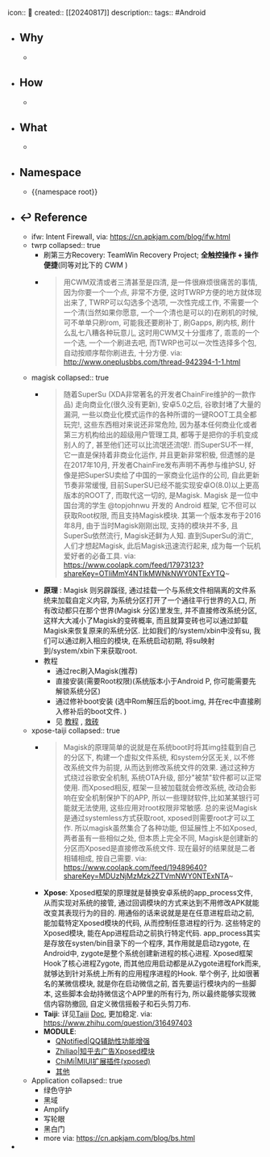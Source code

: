 icon:: 📄
created:: [[20240817]]
description:: 
tags:: #Android

- ## Why
  -
- ## How
  -
- ## What
  -
- ## Namespace
  - {{namespace root}}
- ## ↩ Reference
  - ifw: Intent Firewall, via: https://cn.apkjam.com/blog/ifw.html
  - twrp
    collapsed:: true
    - 刷第三方Recovery: TeamWin Recovery Project; **全触控操作 + 操作便捷**(同等对比下的 CWM )
    - > 用CWM双清或者三清甚至是四清, 是一件很麻烦很痛苦的事情, 因为你要一个一个点, 非常不方便, 这时TWRP方便的地方就体现出来了, TWRP可以勾选多个选项, 一次性完成工作, 不需要一个一个清(当然如果你愿意, 一个一个清也是可以的)在刷机的时候, 可不单单只刷rom, 可能我还要刷补丁, 刷Gapps, 刷内核, 刷什么乱七八糟各种玩意儿, 这时用CWM又十分蛋疼了, 乖乖的一个一个选, 一个一个刷进去吧, 而TWRP也可以一次性选择多个包, 自动按顺序帮你刷进去, 十分方便. via: http://www.oneplusbbs.com/thread-942394-1-1.html
  - magisk
    collapsed:: true
    - > 随着SuperSu (XDA非常著名的开发者ChainFire维护的一款作品) 走向商业化(很久没有更新), 安卓5.0之后, 谷歌封堵了大量的漏洞, 一些以商业化模式运作的各种所谓的一键ROOT工具全都玩完!, 这些东西相对来说还非常危险, 因为基本任何商业化或者第三方机构给出的超级用户管理工具, 都等于是把你的手机变成别人的了, 甚至他们还可以比流氓还流氓!. 而SuperSU不一样, 它一直是保持着非商业化运作, 并且更新非常积极, 但遗憾的是在2017年10月, 开发者ChainFire发布声明不再参与维护SU, 好像是把SuperSU卖给了中国的一家商业化运作的公司, 自此更新节奏非常缓慢, 目前SuperSU已经不能实现安卓O(8.0)以上更高版本的ROOT了, 而取代这一切的, 是Magisk. Magisk 是一位中国台湾的学生 @topjohnwu 开发的 Android 框架, 它不但可以获取Root权限, 而且支持Magisk模块. 其第一个版本发布于2016年8月,  由于当时Magisk刚刚出现, 支持的模块并不多, 且SuperSu依然流行, Magisk还鲜为人知. 直到SuperSu的消亡, 人们才想起Magisk, 此后Magisk迅速流行起来, 成为每一个玩机爱好者的必备工具. via: https://www.coolapk.com/feed/17973123?shareKey=OTliMmY4NTlkMWNkNWY0NTExYTQ~
    - **原理** : Magisk 则另辟蹊径, 通过挂载一个与系统文件相隔离的文件系统来加载自定义内容, 为系统分区打开了一个通往平行世界的入口, 所有改动都只在那个世界(Magisk 分区)里发生, 并不直接修改系统分区, 这样大大减小了Magisk的变砖概率, 而且就算变砖也可以通过卸载Magisk来恢复原来的系统分区. 比如我们的/system/xbin中没有su, 我们可以通过刷入相应的模块, 在系统启动初期, 将su映射到/system/xbin下来获取root.
    - 教程
      - 通过rec刷入Magisk(推荐)
      - 直接安装(需要Root权限)(系统版本小于Android P, 你可能需要先解锁系统分区)
      - 通过修补boot安装 (选中Rom解压后的boot.img, 并在rec中直接刷入修补后的boot文件. )
      - 见 [教程](https://www.coolapk.com/feed/17697847?shareKey=ODg2YmRkZmRiNGRmNWY0NTExMTQ~) , [救砖](https://mp.weixin.qq.com/s/Os8j55GNmazqSt2UYrwy1g)
  - xpose-taiji
    collapsed:: true
    - > Magisk的原理简单的说就是在系统boot时将其img挂载到自己的分区下, 构建一个虚拟文件系统, 和system分区无关, 以不修改系统文件为前提, 从而达到修改系统文件的效果. 通过这种方式绕过谷歌安全机制, 系统OTA升级, 部分"被禁"软件都可以正常使用. 而Xposed相反, 框架一旦被加载就会修改系统, 改动会影响在安全机制保护下的APP, 所以一些理财软件,比如某某银行可能就无法使用, 这些应用对root权限非常敏感. 总的来说Magisk是通过systemless方式获取root, xposed则需要root才可以工作. 所以magisk虽然集合了各种功能, 但延展性上不如Xposed, 两者虽有一些相似之处, 但本质上完全不同, Magisk是创建新的分区而Xposed是直接修改系统文件. 现在最好的结果就是二者相辅相成, 按自己需要. via: https://www.coolapk.com/feed/19489640?shareKey=MDUzNjMzMzk2ZTVmNWY0NTExNTA~
    - **Xpose**: Xposed框架的原理就是替换安卓系统的app_process文件, 从而实现对系统的接管, 通过回调模块的方式来达到不用修改APK就能改变其表现行为的目的. 用通俗的话来说就是是在任意进程启动之前, 能加载特定Xposed模块的代码, 从而控制任意进程的行为. 这些特定的Xposed模块, 能在App进程启动之前执行特定代码. app_process其实是存放在systen/bin目录下的一个程序, 其作用就是启动zygote, 在Android中, zygote是整个系统创建新进程的核心进程. Xposed框架Hook了核心进程Zygote, 而其他应用启动都是从Zygote进程fork而来, 就够达到针对系统上所有的应用程序进程的Hook. 举个例子, 比如很著名的某微信模块, 就是你在启动微信之前, 首先要运行模块内的一些脚本, 这些脚本会劫持微信这个APP里的所有行为, 所以最终能够实现微信内容防撤回, 自定义微信摇骰子和石头剪刀布.
    - **Taiji**: 详见[Taiji](https://github.com/taichi-framework/TaiChi) [Doc](https://taichi.cool/), 更加稳定. via: https://www.zhihu.com/question/316497403
    - **MODULE**:
      - [QNotified|QQ辅助性功能增强](https://github.com/ferredoxin/QNotified)
      - [Zhiliao|知乎去广告Xposed模块](https://github.com/shatyuka/Zhiliao)
      - [ChiMi|MIUI扩展插件(xposed)](https://github.com/yonghen/chimi-)
      - [其他](https://repo.xposed.info/module-overview)
  - Application
    collapsed:: true
    - 绿色守护
    - 黑域
    - Amplify
    - 写轮眼
    - 黑白门
    - more via: https://cn.apkjam.com/blog/bs.html
-